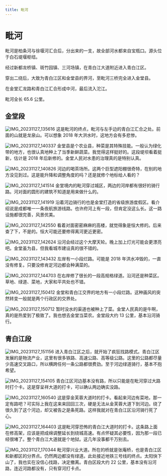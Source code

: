 ```yaml
---
title: 毗河
---
```


# 毗河

毗河是柏条河与徐堰河汇合后，分出来的一支，故全部河水都来自宝瓶口。源头位于白石堤堰枢纽。

经过新都龙桥镇、斑竹园镇、三河场镇，在青白江大道附近进入青白江区。

穿出二绕后，大致为青白江区和金堂县的界河，至毗河三桥完全进入金堂县。

在金堂汇龙路和青白江汇合形成中河，最后流入沱江。

毗河全长 65.6 公里。

## 金堂段

![IMG_20231127_135616](https://ridemypic.oss-cn-chengdu.aliyuncs.com/img/IMG_20231127_135616.jpg)
这是毗河的终点，毗河与左手边的青白江汇合之处。前面的山就是龙泉山。可以想象 2018 年大洪水时，这地方会有多悲惨。

![IMG_20231127_140337](https://ridemypic.oss-cn-chengdu.aliyuncs.com/img/IMG_20231127_140337.jpg)
金堂县是个农业县，种菜是其特殊技能。一般认为绿化带的地方，也很认真地种上了当季新鲜蔬菜。我觉得这样挺好的。这段堤坝看着挺新，估计是 2018 年后新修的。金堂人民对水患的治理真的是特别认真。

![IMG_20231127_140826](https://ridemypic.oss-cn-chengdu.aliyuncs.com/img/IMG_20231127_140826.jpg)
河边的喝茶场所。这两个巨型遮阳棚很奇特，在别的地方没见到过。这是能升降和调整角度的吗？还是就修个地标给人看的？

![IMG_20231127_141514](https://ridemypic.oss-cn-chengdu.aliyuncs.com/img/IMG_20231127_141514.jpg)
金堂境内的毗河穿过城区，两边的河岸都有很好的骑行路。河对面的圆形的建筑不知道是用来做什么的。

![IMG_20231127_141919](https://ridemypic.oss-cn-chengdu.aliyuncs.com/img/IMG_20231127_141919.jpg)
沿着河边骑行的也是金堂打造的省级旅游度假区。看介绍说是成都唯一一条夜航旅游线路。也许府河上有一段，但肯定没这么长。这一路设施都很完善，风景优美。

![IMG_20231127_142550](https://ridemypic.oss-cn-chengdu.aliyuncs.com/img/IMG_20231127_142550.jpg)
看着对面密密麻麻的高楼，就觉得象是恒大修的。后来查了下，不是的。恒大可能还要修得离河更近更密。

![IMG_20231127_142624](https://ridemypic.oss-cn-chengdu.aliyuncs.com/img/IMG_20231127_142624.jpg)
沿河会经过这个大摩天轮。晚上加上灯光可能会更漂亮吧。金堂虽为县，但我看城市建设真的很不错的。

![IMG_20231127_143432](https://ridemypic.oss-cn-chengdu.aliyuncs.com/img/IMG_20231127_143432.jpg)
左岸有一小段烂路。可能是 2018 年洪水冲毁的，一直没有修复。只要没修肯定河边都会种满菜的。

![IMG_20231127_144703](https://ridemypic.oss-cn-chengdu.aliyuncs.com/img/IMG_20231127_144703.jpg)
在右岸修了很长的一段高规格绿道。沿河还是种菜区。草地、绿道、菜地，大家和平共处也不错。

![IMG_20231127_150412](https://ridemypic.oss-cn-chengdu.aliyuncs.com/img/IMG_20231127_150412.jpg)
金堂和青白江交界的地方有一小段烂路。这种画风的突然转变一般就是两个行政区的交界处。

![IMG_20231127_150712](https://ridemypic.oss-cn-chengdu.aliyuncs.com/img/IMG_20231127_150712.jpg)
暂时没水的渠道也被种上了菜。金堂人民真的是牛啊，真的是热爱到了极致了。我也想去金堂当菜农。金堂段大约 13 公里，基本沿河骑行。

## 青白江段

![IMG_20231127_151156](https://ridemypic.oss-cn-chengdu.aliyuncs.com/img/IMG_20231127_151156.jpg)
进入青白江区之后，就开始了疯狂找路模式。青白江区发展的是物流产业，这里有很多铁路、高速公路、高等级公路。这里的公路都尽量少高速交叉路口，所以横跨任何一条公路都很费劲。至于河边绿道骑行，基本不抱希望。

![IMG_20231127_154105](https://ridemypic.oss-cn-chengdu.aliyuncs.com/img/IMG_20231127_154105.jpg)
青白江区河边基本没有路，所以只能是在毗河穿过大路时打个卡。这是穿呈祥大道的打卡，可以确认两边确实没路。

![IMG_20231127_160540](https://ridemypic.oss-cn-chengdu.aliyuncs.com/img/IMG_20231127_160540.jpg)
这是穿金芙蓉大道时的打卡。看起来河边有菜地，那一定有路吧？可实际上我在这来来回回三次，硬是无法从金芙蓉大道下到河边。绕了很久到了这个河边，却又被告之是条死路。这样我就对在青白江区沿河骑行死了心。

![IMG_20231127_164403](https://ridemypic.oss-cn-chengdu.aliyuncs.com/img/IMG_20231127_164403.jpg)
这是毗河穿恐怖的青白江大道时的打卡。这条路上面在修高架，应该是把成绵调整延长到绕城高速。有点怀疑其必要性，因为那一段已经很堵了。整个青白江大道就是个地狱。这几年没事都千万别去。

![IMG_20231127_170344](https://ridemypic.oss-cn-chengdu.aliyuncs.com/img/IMG_20231127_170344.jpg)
毗河穿兴业大道。所在的桥就是张庵桥，也是青白江区和新都区的分界点。仍然两边都没有绿道。此处接近地铁三号线的终点。太阳快下山了，我也实在没信心找路，决定撤离。青白区段大约 22 公里，基本没有沿河路，连近河路都没有，只有穿河打卡点。